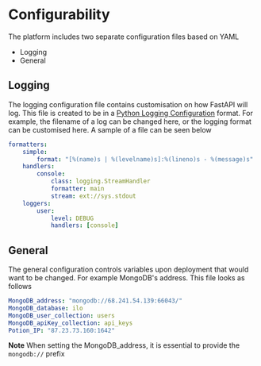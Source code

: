 # Configurability

The platform includes two separate configuration files based on YAML

* Logging
* General

## Logging

The logging configuration file contains customisation on how FastAPI will log. This file is created to be in a <a href="https://docs.python.org/3/library/logging.config.html">Python Logging Configuration</a> format.
For example, the filename of a log can be changed here, or the logging format can be customised here. A sample of a file can be seen below

```yaml
formatters:
    simple:
        format: "[%(name)s | %(levelname)s]:%(lineno)s - %(message)s"
    handlers:
        console:
            class: logging.StreamHandler
            formatter: main
            stream: ext://sys.stdout
    loggers:
        user:
            level: DEBUG
            handlers: [console]
```

## General

The general configuration controls variables upon deployment that would want to be changed. For example MongoDB's address. This file looks as follows

```yaml
MongoDB_address: "mongodb://68.241.54.139:66043/"
MongoDB_database: ilo
MongoDB_user_collection: users
MongoDB_apiKey_collection: api_keys
Potion_IP: "87.23.73.160:1642"
```

**Note** When setting the MongoDB_address, it is essential to provide the `mongodb://` prefix
